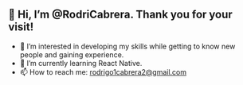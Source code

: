 ## 👋 Hi, I’m @RodriCabrera. Thank you for your visit!
- 👀 I’m interested in developing my skills while getting to know new people and gaining experience.
- 🌱 I’m currently learning React Native.
- 📫 How to reach me: rodrigo1cabrera2@gmail.com
